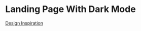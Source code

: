 # Landing Page With Dark Mode

<a href="https://dribbble.com/shots/14385288-Portfolio-Landing-Page"> Design Inspiration </a>
